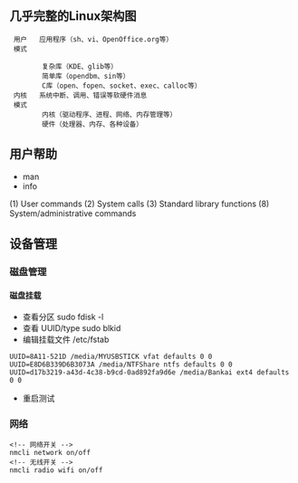 ## 几乎完整的Linux架构图   
```
 用户   应用程序（sh、vi、OpenOffice.org等）   
 模式

        复杂库（KDE、glib等）   
        简单库（opendbm、sin等）  
        C库（open、fopen、socket、exec、calloc等）   
 内核   系统中断、调用、错误等软硬件消息   
 模式
        内核（驱动程序、进程、网络、内存管理等）   
        硬件（处理器、内存、各种设备）   
```

## 用户帮助
- man
- info

(1) User commands
(2) System calls
(3) Standard library functions
(8) System/administrative commands

## 设备管理

### 磁盘管理

#### 磁盘挂载

- 查看分区 sudo fdisk -l
- 查看 UUID/type sudo blkid
- 编辑挂载文件 /etc/fstab

``` 
UUID=8A11-521D /media/MYUSBSTICK vfat defaults 0 0
UUID=E8D6B339D6B3073A /media/NTFShare ntfs defaults 0 0
UUID=d17b3219-a43d-4c38-b9cd-0ad892fa9d6e /media/Bankai ext4 defaults 0 0
```
- 重启测试
  

### 网络

``` shell
<!-- 网络开关 -->
nmcli network on/off
<!-- 无线开关 -->
nmcli radio wifi on/off
```
